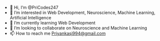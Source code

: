 - 👋 Hi, I’m @PriCodes247
- 👀 I’m interested in Web Development, Neuroscience, Machine Learning, Artificial Intelligence
- 🌱 I’m currently learning Web Development
- 💞️ I’m looking to collaborate on Neuroscience and Machine Learning
- 📫 How to reach me Priyankasj994@gmail.com

<!---
PriyankaSJ/PriyankaSJ is a ✨ special ✨ repository because its `README.md` (this file) appears on your GitHub profile.
You can click the Preview link to take a look at your changes.
--->
